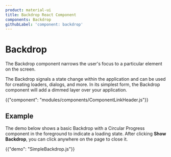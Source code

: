 ```yaml
---
product: material-ui
title: Backdrop React Component
components: Backdrop
githubLabel: 'component: backdrop'
---
```


# Backdrop

<p class="description">The Backdrop component narrows the user's focus to a particular element on the screen.</p>

The Backdrop signals a state change within the application and can be used for creating loaders, dialogs, and more.
In its simplest form, the Backdrop component will add a dimmed layer over your application.

{{"component": "modules/components/ComponentLinkHeader.js"}}

## Example

The demo below shows a basic Backdrop with a Circular Progress component in the foreground to indicate a loading state.
After clicking **Show Backdrop**, you can click anywhere on the page to close it.

{{"demo": "SimpleBackdrop.js"}}
